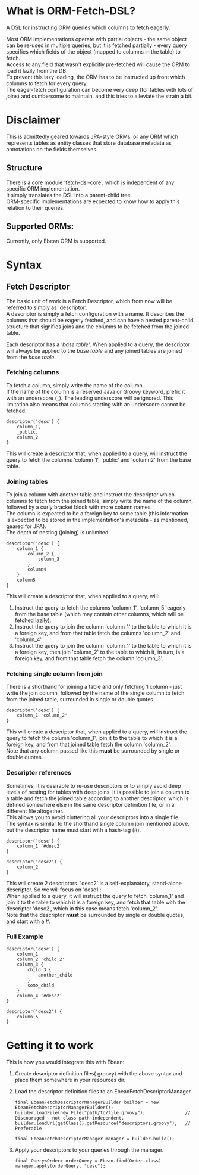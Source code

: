 What is ORM-Fetch-DSL?
===
A DSL for instructing ORM queries which columns to fetch eagerly.  
  
Most ORM implementations operate with partial objects - the same object can be re-used in multiple queries, but it
is fetched partially - every query specifies which fields of the object (mapped to columns in the table) to fetch.  
Access to any field that wasn't explicitly pre-fetched will cause the ORM to load it lazily from the DB.  
To prevent this lazy loading, the ORM has to be instructed up front which columns to fetch for every query.  
The eager-fetch configuration can become very deep (for tables with lots of joins) and cumbersome to maintain,
and this tries to alleviate the strain a bit.  
  
Disclaimer
===
This is admittedly geared towards JPA-style ORMs, or any ORM which represents tables as entity classes that store
database metadata as annotations on the fields themselves.  

Structure
---
There is a core module 'fetch-dsl-core', which is independent of any specific ORM implementation.  
It simply translates the DSL into a parent-child tree.  
ORM-specific implementations are expected to know how to apply this relation to their queries.  
  
## Supported ORMs:
Currently, only Ebean ORM is supported.
  
Syntax
===

## Fetch Descriptor
The basic unit of work is a Fetch Descriptor, which from now will be referred to simply as 'descriptor'.  
A descriptor is simply a fetch configuration with a name. It describes the columns that should be eagerly fetched,
and can have a nested parent-child structure that signifies joins and the columns to be fetched from the joined table.  
  
Each descriptor has a *'base table'*. When applied to a query, the descriptor will always be applied to the *base table*
and any joined tables are joined from the *base table*.

### Fetching columns
To fetch a column, simply write the name of the column.  
If the name of the column is a reserved Java or Groovy keyword, prefix it with an underscore (\_). The leading underscore will be ignored.
This limitation also means that columns starting with an underscore cannot be fetched.
  
```
descriptor('desc') {
    column_1,
    _public,
    column_2
}
```
This will create a descriptor that, when applied to a query, will instruct the query to fetch the columns 'column_1',
'public' and 'column2' from the base table.

### Joining tables
To join a column with another table and instruct the descriptor which columns to fetch from the joined table, simply
write the name of the column, followed by a curly bracket block with more column names.  
The column is expected to be a foreign key to some table (this information is expected to be stored in the implementation's
metadata - as mentioned, geared for JPA).  
The depth of nesting (joining) is unlimited.  

```
descriptor('desc') {
    column_1 {
        column_2 {
            column_3
        }
        column4
    }
    column5
}
```
This will create a descriptor that, when applied to a query, will:
  1. Instruct the query to fetch the columns 'column_1', 'column_5' eagerly from the base table (which may 
     contain other columns, which will be fetched lazily).
  2. Instruct the query to join the column 'column_1' to the table to which it is a foreign key, and from that
     table fetch the columns 'column_2' and 'column_4'.
  3. Instruct the query to join the column 'column_1' to the table to which it is a foreign key, then join 'column_2'
     to the table to which it, in turn, is a foreign key, and from that table fetch the column 'column_3'.

### Fetching single column from join
There is a shorthand for joining a table and only fetching 1 column - just write the join column, followed by the name
of the single column to fetch from the joined table, surrounded in single or double quotes.

```
descriptor('desc') {
    column_1 'column_2'
}
```
This will create a descriptor that, when applied to a query, will instruct the query to fetch the column 'column_1',
join it to the table to which it is a foreign key, and from that joined table fetch the column 'column_2'.  
Note that any column passed like this **must** be surrounded by single or double quotes.

### Descriptor references
Sometimes, it is desirable to re-use descriptors or to simply avoid deep levels of nesting for tables with deep joins.
It is possible to join a column to a table and fetch the joined table according to another descriptor, which is defined
somewhere else in the same descriptor definition file, or in a different file altogether.  
This allows you to avoid cluttering all your descriptors into a single file.  
The syntax is similar to the shorthand single column join mentioned above, but the descriptor name must start with a hash-tag (\#).  

```
descriptor('desc') {
    column_1 '#desc2'
}

descriptor('desc2') {
    column_2
}
```
This will create 2 descriptors. 'desc2' is a self-explanatory, stand-alone descriptor. So we will focus on 'desc1':  
When applied to a query, it will instruct the query to fetch 'column_1' and join it to the table to which it is a 
foreign key, and fetch that table with the descriptor 'desc2', which in this case means fetch 'column_2'.  
Note that the descriptor **must** be surrounded by single or double quotes, and start with a \#.

### Full Example

```
descriptor('desc') {
    column_1
    column_2 'child_2'
    column_3 {
        child_3 {
            another_child
        }
        some_child
    }
    column_4 '#desc2'
}

descriptor('desc2') {
    column_5
}
``` 
                    
Getting it to work
===
This is how you would integrate this with Ebean:  
 1. Create descriptor definition files(.groovy) with the above syntax and place them somewhere in your resources dir.  
 2. Load the descriptor definition files to an EbeanFetchDescriptorManager.  
   
    ```
    final EbeanFetchDescriptorManagerBuilder builder = new EbeanFetchDescriptorManagerBuilder();
    builder.loadFile(new File("path/to/file.groovy");               // Discouraged - not class-path independent.
    builder.loadUrl(getClass().getResource("descriptors.groovy");   // Preferable
    
    final EbeanFetchDescriptorManager manager = builder.build();
    ```
 3. Apply your descriptors to your queries through the manager.  
   
    ```
    final Query<Order> orderQuery = Ebean.find(Order.class)
    manager.apply(orderQuery, "desc");
    ```